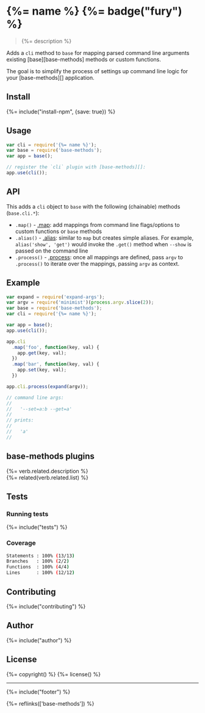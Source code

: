 # {%= name %} {%= badge("fury") %}

> {%= description %}

Adds a `cli` method to `base` for mapping parsed command line arguments existing [base][base-methods] methods or custom functions. 

The goal is to simplify the process of settings up command line logic for your [base-methods][] application.

## Install
{%= include("install-npm", {save: true}) %}

## Usage

```js
var cli = require('{%= name %}');
var base = require('base-methods');
var app = base();

// register the `cli` plugin with [base-methods][]:
app.use(cli());
```

## API

This adds a `cli` object to `base` with the following (chainable) methods (`base.cli.*`):

- `.map()` -  [.map](#map): add mappings from command line flags/options to custom functions or `base` methods 
- `.alias()` -  [.alias](#alias): similar to `map` but creates simple aliases. For example, `alias('show', 'get')` would invoke the `.get()` method when `--show` is passed on the command line
- `.process()` -  [.process](#process): once all mappings are defined, pass `argv` to `.process()` to iterate over the mappings, passing `argv` as context.


## Example

```js
var expand = require('expand-args');
var argv = require('minimist')(process.argv.slice(2));
var base = require('base-methods');
var cli = require('{%= name %}');

var app = base();
app.use(cli());

app.cli
  .map('foo', function(key, val) {
    app.get(key, val);
  })
  .map('bar', function(key, val) {
    app.set(key, val);
  })

app.cli.process(expand(argv));

// command line args:
//   
//   '--set=a:b --get=a'
//   
// prints:
//   
//   'a'
//   
```

## base-methods plugins
{%= verb.related.description %}  
{%= related(verb.related.list) %}  

## Tests

### Running tests
{%= include("tests") %}

### Coverage

```sh
Statements : 100% (13/13)
Branches   : 100% (2/2)
Functions  : 100% (4/4)
Lines      : 100% (12/12)
```

## Contributing
{%= include("contributing") %}

## Author
{%= include("author") %}

## License
{%= copyright() %}
{%= license() %}

***

{%= include("footer") %}

{%= reflinks(['base-methods']) %}  
